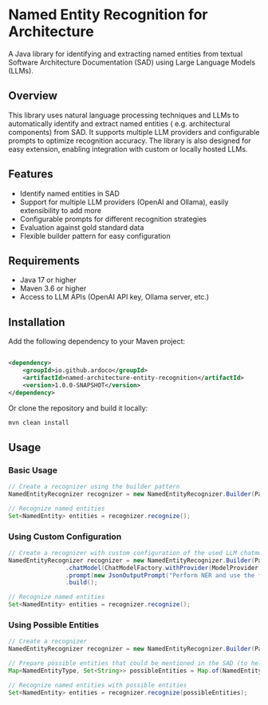 # Named Entity Recognition for Architecture

A Java library for identifying and extracting named entities from textual Software Architecture Documentation (SAD)
using Large Language Models (LLMs).

## Overview

This library uses natural language processing techniques and LLMs to automatically identify and extract named entities (
e.g. architectural components) from SAD.
It supports multiple LLM providers and configurable prompts to optimize recognition accuracy.
The library is also designed for easy extension, enabling integration with custom or locally hosted LLMs.

## Features

- Identify named entities in SAD
- Support for multiple LLM providers (OpenAI and Ollama), easily extensibility to add more
- Configurable prompts for different recognition strategies
- Evaluation against gold standard data
- Flexible builder pattern for easy configuration

## Requirements

- Java 17 or higher
- Maven 3.6 or higher
- Access to LLM APIs (OpenAI API key, Ollama server, etc.)

## Installation

Add the following dependency to your Maven project:

```xml

<dependency>
	<groupId>io.github.ardoco</groupId>
	<artifactId>named-architecture-entity-recognition</artifactId>
	<version>1.0.0-SNAPSHOT</version>
</dependency>
```

Or clone the repository and build it locally:

```bash
mvn clean install
```

## Usage

### Basic Usage

```java
// Create a recognizer using the builder pattern
NamedEntityRecognizer recognizer = new NamedEntityRecognizer.Builder(Path.of("software/architecture/documentation.txt")).build();

// Recognize named entities
Set<NamedEntity> entities = recognizer.recognize();
```

### Using Custom Configuration

```java
// Create a recognizer with custom configuration of the used LLM chatmodel and prompt
NamedEntityRecognizer recognizer = new NamedEntityRecognizer.Builder(Path.of("software/architecture/documentation.txt"))
				.chatModel(ChatModelFactory.withProvider(ModelProvider.OPEN_AI).modelName("gpt-4.1").temperature(0.5).timeout(60).build())
				.prompt(new JsonOutputPrompt("Perform NER and use the following output format..."))
				.build();

// Recognize named entities
Set<NamedEntity> entities = recognizer.recognize();
```

### Using Possible Entities

```java
// Create a recognizer
NamedEntityRecognizer recognizer = new NamedEntityRecognizer.Builder(Path.of("software/architecture/documentation.txt")).build();

// Prepare possible entities that could be mentioned in the SAD (to help the model)
Map<NamedEntityType, Set<String>> possibleEntities = Map.of(NamedEntityType.COMPONENT, Set.of("AuthenticationService", "UserDatabase"));

// Recognize named entities with possible entities
Set<NamedEntity> entities = recognizer.recognize(possibleEntities);
```
